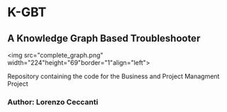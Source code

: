 # K-GBT
## A Knowledge Graph Based Troubleshooter

<img src="complete_graph.png" width="224"height="69"border="1"align="left">

Repository containing the code for the Business and Project Managment Project

### Author: Lorenzo Ceccanti
